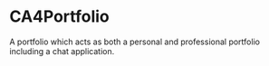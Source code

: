 # CA4Portfolio
A portfolio which acts as both a personal and professional portfolio including a chat application.
